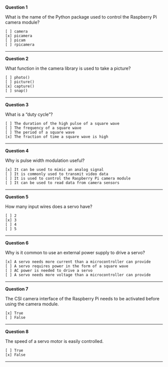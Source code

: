 **Question 1**

What is the name of the Python package used to control the Raspberry Pi camera module?

    [ ] camera
    [x] picamera
    [ ] picam
    [ ] rpicamera

-------------------------------------------------------------------------------

**Question 2**

What function in the camera library is used to take a picture?

    [ ] photo()
    [ ] picture()
    [x] capture()
    [ ] snap()

-------------------------------------------------------------------------------

**Question 3**

What is a “duty cycle”?

    [ ] The duration of the high pulse of a square wave
    [ ] The frequency of a square wave
    [ ] The period of a square wave
    [x] The fraction of time a square wave is high

-------------------------------------------------------------------------------

**Question 4**

Why is pulse width modulation useful?

    [x] It can be used to mimic an analog signal
    [ ] It is commonly used to transmit video data
    [ ] It is used to control the Raspberry Pi camera module
    [ ] It can be used to read data from camera sensors

-------------------------------------------------------------------------------

**Question 5**

How many input wires does a servo have?

    [ ] 2
    [x] 3
    [ ] 4
    [ ] 5

-------------------------------------------------------------------------------

**Question 6**

Why is it common to use an external power supply to drive a servo?

    [x] A servo needs more current than a microcontroller can provide
    [ ] A servo requires power in the form of a square wave
    [ ] AC power is needed to drive a servo
    [ ] A servo needs more voltage than a microcontroller can provide

-------------------------------------------------------------------------------

**Question 7**

The CSI camera interface of the Raspberry Pi needs to be activated before using the camera module.

    [x] True
    [ ] False

-------------------------------------------------------------------------------

**Question 8**

The speed of a servo motor is easily controlled.

    [ ] True
    [x] False

-------------------------------------------------------------------------------